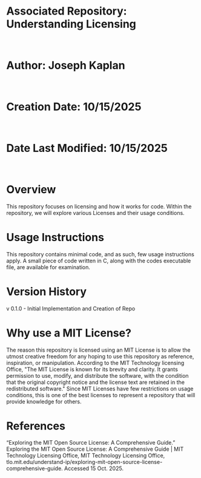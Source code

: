 # Associated Repository: Understanding Licensing
</br>

# Author: Joseph Kaplan
</br>

# Creation Date: 10/15/2025
</br>

# Date Last Modified: 10/15/2025
</br>

# Overview
This repository focuses on licensing and how it works for code. Within the repository, we will explore various Licenses and their usage conditions.
</br> 

# Usage Instructions
This repository contains minimal code, and as such, few usage instructions apply. A small piece of code written in C, along with the codes executable file, are available for examination.
</br>

# Version History
v 0.1.0 - Initial Implementation and Creation of Repo
</br>

# Why use a MIT License?
The reason this repository is licensed using an MIT License is to allow the utmost creative freedom for any hoping to use this repository as reference, inspiration, or manipulation. According to the MIT Technology licensing Office, "The MIT License is known for its brevity and clarity. It grants permission to use, modify, and distribute the software, with the condition that the original copyright notice and the license text are retained in the redistributed software." Since MIT Licenses have few restrictions on usage conditions, this is one of the best licenses to represent a repository that will provide knowledge for others. 
</br>

# References
“Exploring the MIT Open Source License: A Comprehensive Guide.” Exploring the MIT Open Source License: A Comprehensive Guide | MIT Technology Licensing Office, MIT Technology Licensing Office, tlo.mit.edu/understand-ip/exploring-mit-open-source-license-comprehensive-guide. Accessed 15 Oct. 2025. 


